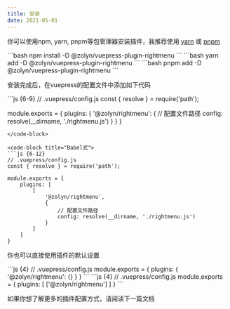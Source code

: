 ```yaml
---
title: 安装
date: 2021-05-01
---
```

你可以使用npm, yarn, pnpm等包管理器安装插件，我推荐使用 [yarn](https://yarnpkg.com/) 或 [pnpm](https://pnpm.io)

<code-group>
<code-block title="NPM">
```bash
npm install -D @zolyn/vuepress-plugin-rightmenu
```
</code-block>

<code-block title="YARN" active>
```bash
yarn add -D @zolyn/vuepress-plugin-rightmenu
```
</code-block>

<code-block title="PNPM">
```bash
pnpm add -D @zolyn/vuepress-plugin-rightmenu
```
</code-block>
</code-group>

安装完成后，在vuepress的配置文件中添加如下代码

<code-group>
<code-block title="对象式" active>
```js {6-9}
// .vuepress/config.js
const { resolve } = require('path');

module.exports = {
    plugins: {
        '@zolyn/rightmenu': {
            // 配置文件路径
            config: resolve(__dirname, './rightmenu.js')
        }
    }
}
```
</code-block>

<code-block title="Babel式">
```js {6-12}
// .vuepress/config.js
const { resolve } = require('path');

module.exports = {
    plugins: [
        [
            '@zolyn/rightmenu',
            {
                // 配置文件路径
                config: resolve(__dirname, './rightmenu.js')
            }
        ]
    ]
}
```
</code-block>
</code-group>

你也可以直接使用插件的默认设置

<code-group>
<code-block title="对象式" active>
```js {4}
// .vuepress/config.js
module.exports = {
    plugins: {
        '@zolyn/rightmenu': {}
    }
}
```
</code-block>

<code-block title="Babel式">
```js {4}
// .vuepress/config.js
module.exports = {
    plugins: [
        ['@zolyn/rightmenu']
    ]
}
```
</code-block>
</code-group>

如果你想了解更多的插件配置方式，请阅读下一篇文档